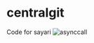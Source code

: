 # centralgit
Code for sayari
![asynccall](https://user-images.githubusercontent.com/54776247/202891387-1398a1c6-be18-49e2-8e23-11e13369abe9.JPG)
